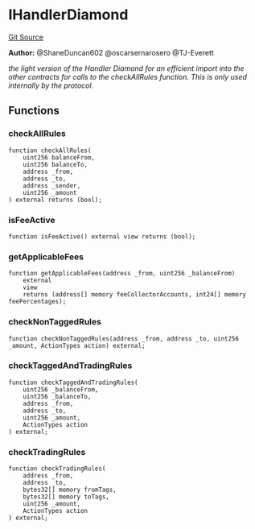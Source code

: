 # IHandlerDiamond
[Git Source](https://github.com/thrackle-io/tron/blob/0ca0a263215b0baace3d8d12fd9706eb2a79accf/src/client/token/handler/diamond/IHandlerDiamond.sol)

**Author:**
@ShaneDuncan602 @oscarsernarosero @TJ-Everett

*the light version of the Handler Diamond for an efficient
import into the other contracts for calls to the checkAllRules function.
This is only used internally by the protocol.*


## Functions
### checkAllRules


```solidity
function checkAllRules(
    uint256 balanceFrom,
    uint256 balanceTo,
    address _from,
    address _to,
    address _sender,
    uint256 _amount
) external returns (bool);
```

### isFeeActive


```solidity
function isFeeActive() external view returns (bool);
```

### getApplicableFees


```solidity
function getApplicableFees(address _from, uint256 _balanceFrom)
    external
    view
    returns (address[] memory feeCollectorAccounts, int24[] memory feePercentages);
```

### checkNonTaggedRules


```solidity
function checkNonTaggedRules(address _from, address _to, uint256 _amount, ActionTypes action) external;
```

### checkTaggedAndTradingRules


```solidity
function checkTaggedAndTradingRules(
    uint256 _balanceFrom,
    uint256 _balanceTo,
    address _from,
    address _to,
    uint256 _amount,
    ActionTypes action
) external;
```

### checkTradingRules


```solidity
function checkTradingRules(
    address _from,
    address _to,
    bytes32[] memory fromTags,
    bytes32[] memory toTags,
    uint256 _amount,
    ActionTypes action
) external;
```

